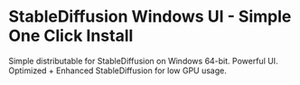 # StableDiffusion Windows UI - Simple One Click Install
 Simple distributable for StableDiffusion on Windows 64-bit. Powerful UI. Optimized + Enhanced StableDiffusion for low GPU usage.
